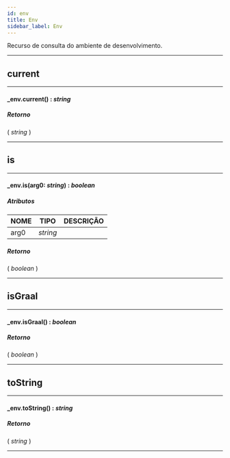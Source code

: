 ```yaml
---
id: env
title: Env
sidebar_label: Env
---
```


Recurso de consulta do ambiente de desenvolvimento.

---

## current

---

#### _env.current() : _string_
##### Retorno

( _string_ )


---

## is

---

#### _env.is(arg0: _string_) : _boolean_
##### Atributos

| NOME | TIPO | DESCRIÇÃO |
|---|---|---|
| arg0 | _string_ |   |

##### Retorno

( _boolean_ )


---

## isGraal

---

#### _env.isGraal() : _boolean_
##### Retorno

( _boolean_ )


---

## toString

---

#### _env.toString() : _string_
##### Retorno

( _string_ )


---

